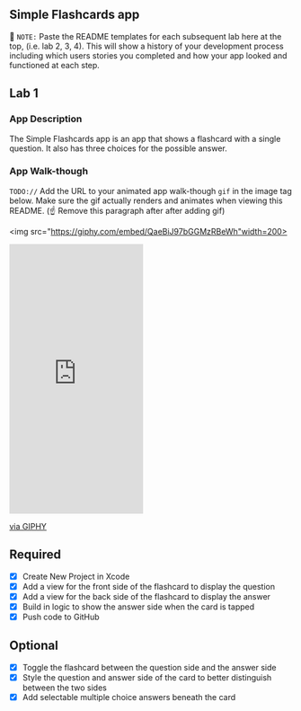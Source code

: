 ## Simple Flashcards app

📝 `NOTE:` Paste the README templates for each subsequent lab here at the top, (i.e. lab 2, 3, 4). This will show a history of your development process including which users stories you completed and how your app looked and functioned at each step.

## Lab 1

### App Description
The Simple Flashcards app is an app that shows a flashcard with a single question. It also has three choices for the possible answer.

### App Walk-though
`TODO://` Add the URL to your animated app walk-though `gif` in the image tag below. Make sure the gif actually renders and animates when viewing this README. (☝️ Remove this paragraph after after adding gif)

<img src="https://giphy.com/embed/QaeBiJ97bGGMzRBeWh"width=200><br>
<iframe src="https://giphy.com/embed/QaeBiJ97bGGMzRBeWh" width="238" height="480" frameBorder="0" class="giphy-embed" allowFullScreen></iframe><p><a href="https://giphy.com/gifs/QaeBiJ97bGGMzRBeWh">via GIPHY</a></p>


## Required
- [x] Create New Project in Xcode
- [x] Add a view for the front side of the flashcard to display the question
- [x] Add a view for the back side of the flashcard to display the answer
- [x] Build in logic to show the answer side when the card is tapped
- [x] Push code to GitHub
## Optional
- [x] Toggle the flashcard between the question side and the answer side
- [x] Style the question and answer side of the card to better distinguish between the two sides
- [x] Add selectable multiple choice answers beneath the card
